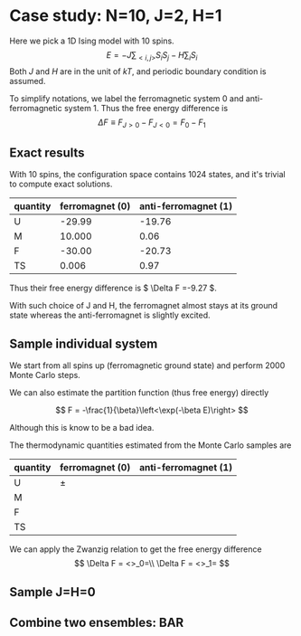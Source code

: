# Case study: N=10, J=2, H=1

Here we pick a 1D Ising model with 10 spins.
$$
E = -J\sum_{<i,j>}S_i S_j - H \sum_i S_i
$$
Both $J$ and $H$ are in the unit of $kT$, and periodic boundary condition is assumed.

To simplify notations, we label the ferromagnetic system 0 and anti-ferromagnetic system 1. Thus the free energy difference is
$$
\Delta F \equiv F_{J>0} - F_{J<0}= F_0 - F_1
$$

## Exact results

With 10 spins, the configuration space contains 1024 states, and it's trivial to compute exact solutions.

| quantity | ferromagnet (0)| anti-ferromagnet (1)|
| -------- | ----------- | ---------------- |
| U        | -29.99 | -19.76 |
| M        | 10.000 | 0.06 |
| F        | -30.00 | -20.73 |
| TS        | 0.006 | 0.97 |

Thus their free energy difference is $ \Delta F =-9.27 $.

With such choice of J and H, the ferromagnet almost stays at its ground state whereas the anti-ferromagnet is slightly excited.


## Sample individual system

We start from all spins up (ferromagnetic ground state) and perform 2000 Monte Carlo steps.

We can also estimate the partition function (thus free energy) directly

$$
F = -\frac{1}{\beta}\left<\exp(-\beta E)\right>
$$

Although this is know to be a bad idea.

The thermodynamic quantities estimated from the Monte Carlo samples are

| quantity | ferromagnet (0)| anti-ferromagnet (1)|
| -------- | ----------- | ---------------- |
| U        | $\pm$ | |
| M        | | |
| F        | | |
| TS        || |

We can apply the Zwanzig relation to get the free energy difference
$$
\Delta F = <>_0=\\
\Delta F = <>_1=
$$


## Sample J=H=0


## Combine two ensembles: BAR

